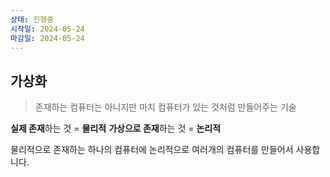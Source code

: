 ```yaml
---
상태: 진행중
시작일: 2024-05-24
마감일: 2024-05-24
---
```

## 가상화
> 존재하는 컴퓨터는 아니지만 마치 컴퓨터가 있는 것처럼 만들어주는 기술

**실제 존재**하는 것 = **물리적**
**가상으로 존재**하는 것 = **논리적**

물리적으로 존재하는 하나의 컴퓨터에 논리적으로 여러개의 컴퓨터를 만들어서 사용합니다.

